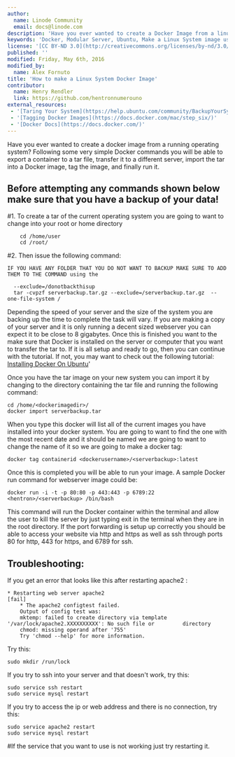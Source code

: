 ```yaml
---
author:
  name: Linode Community
  email: docs@linode.com
description: 'Have you ever wanted to create a Docker Image from a linux operating system that is still online? By following some very simple Docker commands you will be able to export a container to a tar file, transfer it to a different server, import the tar into a Docker Image, tag the image, and finally run it.'
keywords: 'Docker, Modular Server, Ubuntu, Make a Linux System image using Docker, Use Docker to Make a Full Linux System Image'
license: '[CC BY-ND 3.0](http://creativecommons.org/licenses/by-nd/3.0/us/)'
published: ''
modified: Friday, May 6th, 2016
modified_by:
  name: Alex Fornuto
title: 'How to make a Linux System Docker Image'
contributor:
  name: Henry Rendler
  link: https://github.com/hentronnumerouno
external_resources:
 - '[Taring Your System](https://help.ubuntu.com/community/BackupYourSystem/TAR)'
 - '[Tagging Docker Images](https://docs.docker.com/mac/step_six/)'
 - '[Docker Docs](https://docs.docker.com/)'
--- 
```


Have you ever wanted to create a docker image from a running operating system? Following some very simple Docker commands you will be able to export a container to a tar file, transfer it to a different server, import the tar into a Docker image, tag the image, and finally run it.


## Before attempting any commands shown below make sure that you have a backup of your data!

#1. To create a tar of the current operating system you are going to want to change into your root or home directory

        cd /home/user
        cd /root/

#2.  Then issue the following command:

    IF YOU HAVE ANY FOLDER THAT YOU DO NOT WANT TO BACKUP MAKE SURE TO ADD THEM TO THE COMMAND using the 

      --exclude=/donotbackthisup 
      tar -cvpzf serverbackup.tar.gz --exclude=/serverbackup.tar.gz  --one-file-system /


 Depending the speed of your server and the size of the system you are backing up the time to complete the task will vary. If you are making a copy of your server and it is only running a decent sized webserver you can expect it to be close to 8 gigabytes. Once this is finished you want to the make sure that Docker is installed on the server or computer that you want to transfer the tar to. If it is all setup and ready to go, then you can continue with the tutorial. If not, you may want to check out the following tutorial:
  [Installing Docker On Ubuntu](https://docs.docker.com/engine/installation/linux/ubuntulinux/)'

Once you have the tar image on your new system you can import it by changing to the directory containing the tar file and running the following command:

	cd /home/<dockerimagedir>/
	docker import serverbackup.tar

 When you type this docker will list all of the current images you have installed into your docker system. You are going to want to find the one with the most recent date and it should be named <none> we are going to want to change the name of it so we are going to make a docker tag:

	docker tag containerid <dockerusername>/<serverbackup>:latest


Once this is completed you will be able to run your image. A sample Docker run command for webserver image could be:

	docker run -i -t -p 80:80 -p 443:443 -p 6789:22 <hentron>/<serverbackup> /bin/bash

This command will run the Docker container within the terminal and allow the user to kill the server by just typing exit in the terminal when they are in the root directory. If the port forwarding is setup up correctly you should be able to access your website via http and https as well as ssh through ports 80 for http, 443 for https, and 6789 for ssh.

## Troubleshooting:

If you get an error that looks like this after restarting apache2 :  

	* Restarting web server apache2                                         [fail]
 		* The apache2 configtest failed.
		Output of config test was:
		mktemp: failed to create directory via template '/var/lock/apache2.XXXXXXXXXX': No such file or 		directory
		chmod: missing operand after '755'
		Try 'chmod --help' for more information.

Try this:
    
	sudo mkdir /run/lock

If you try to ssh into your server and that doesn't work, try this:

	sudo service ssh restart
	sudo service mysql restart


If you try to access the ip or web address and there is no connection, try this:
	
	sudo service apache2 restart
	sudo service mysql restart


#If the service that you want to use is not working just try restarting it.
